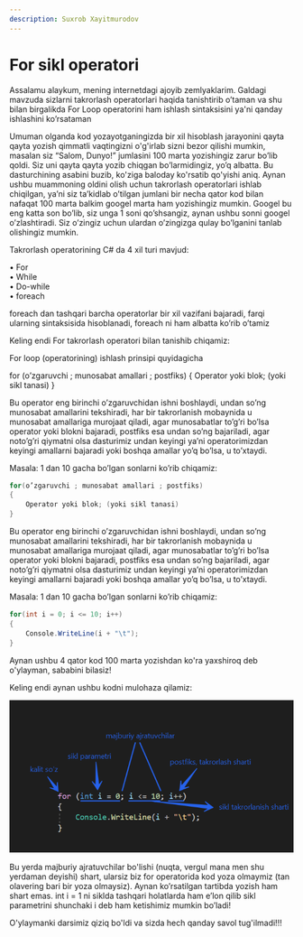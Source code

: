 ```yaml
---
description: Suxrob Xayitmurodov
---
```


# For sikl operatori

Assalamu alaykum, mening internetdagi ajoyib zemlyaklarim. Galdagi mavzuda sizlarni takrorlash operatorlari haqida tanishtirib o’taman va shu bilan birgalikda For Loop operatorini ham ishlash sintaksisini ya'ni qanday ishlashini ko’rsataman

Umuman olganda kod yozayotganingizda bir xil hisoblash jarayonini qayta qayta yozish qimmatli vaqtingizni o'g'irlab sizni bezor qilishi mumkin, masalan siz “Salom, Dunyo!” jumlasini 100 marta yozishingiz zarur bo’lib qoldi. Siz uni qayta qayta yozib chiqgan bo’larmidingiz, yo’q albatta. Bu dasturchining asabini buzib, ko'ziga baloday ko'rsatib qo'yishi aniq. Aynan ushbu muammoning oldini olish uchun takrorlash operatorlari ishlab chiqilgan, ya’ni siz ta’kidlab o’tilgan jumlani bir necha qator kod bilan nafaqat 100 marta balkim googel marta ham yozishingiz mumkin. Googel bu eng katta son bo’lib, siz unga 1 soni qo’shsangiz, aynan ushbu sonni googel o’zlashtiradi. Siz o’zingiz uchun ulardan o’zingizga qulay bo’lganini tanlab olishingiz mumkin.

Takrorlash operatorining C\# da 4 xil turi mavjud:

•       For  
•       While  
•       Do-while  
•       foreach

foreach dan tashqari barcha operatorlar bir xil vazifani bajaradi, farqi ularning sintaksisida hisoblanadi, foreach ni ham albatta ko’rib o’tamiz

Keling endi For takrorlash operatori bilan tanishib chiqamiz:

For loop \(operatorining\) ishlash prinsipi quyidagicha

for \(o’zgaruvchi ; munosabat amallari ; postfiks\) { Operator yoki blok; \(yoki sikl tanasi\) }

Bu operator eng birinchi o’zgaruvchidan ishni boshlaydi, undan so’ng munosabat amallarini tekshiradi, har bir takrorlanish mobaynida u munosabat amallariga murojaat qiladi, agar munosabatlar to’g’ri bo’lsa operator yoki blokni bajaradi, postfiks esa undan so’ng bajariladi, agar noto’g’ri qiymatni olsa dasturimiz undan keyingi ya’ni operatorimizdan keyingi amallarni bajaradi yoki boshqa amallar yo’q bo’lsa, u to’xtaydi.

Masala: 1 dan 10 gacha bo’lgan sonlarni ko’rib chiqamiz:

```csharp
for(o’zgaruvchi ; munosabat amallari ; postfiks)
{
    Operator yoki blok; (yoki sikl tanasi)
}
```

Bu operator eng birinchi o’zgaruvchidan ishni boshlaydi, undan so’ng munosabat amallarini tekshiradi, har bir takrorlanish mobaynida u munosabat amallariga murojaat qiladi, agar munosabatlar to’g’ri bo’lsa operator yoki blokni bajaradi, postfiks esa undan so’ng bajariladi, agar noto’g’ri qiymatni olsa dasturimiz undan keyingi ya’ni operatorimizdan keyingi amallarni bajaradi yoki boshqa amallar yo’q bo’lsa, u to’xtaydi.

Masala: 1 dan 10 gacha bo’lgan sonlarni ko’rib chiqamiz:

```csharp
for(int i = 0; i <= 10; i++)
{
    Console.WriteLine(i + "\t");
}
```

Aynan ushbu 4 qator kod 100 marta yozishdan ko'ra yaxshiroq deb o'ylayman, sababini bilasiz!

Keling endi aynan ushbu kodni mulohaza qilamiz:

![](../../../.gitbook/assets/image%20%2820%29.png)

Bu yerda majburiy ajratuvchilar bo'lishi \(nuqta, vergul mana men shu yerdaman deyishi\)  shart, ularsiz biz for operatorida kod yoza olmaymiz \(tan olavering bari bir yoza olmaysiz\). Aynan ko’rsatilgan tartibda yozish ham shart emas. int i = 1 ni siklda tashqari holatlarda ham e’lon qilib sikl parametrini shunchaki i deb ham ketishimiz mumkin bo’ladi!

O'ylaymanki darsimiz qiziq bo'ldi va sizda hech qanday savol tug'ilmadi!!!

